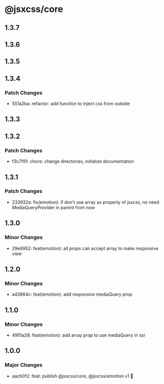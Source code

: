 # @jsxcss/core

## 1.3.7

## 1.3.6

## 1.3.5

## 1.3.4

### Patch Changes

- 551a2ba: refactor: add function to inject css from outside

## 1.3.3

## 1.3.2

### Patch Changes

- f3c7f91: chore: change directories, initialize documentation

## 1.3.1

### Patch Changes

- 233932a: fix(emotion): if don't use array as property of jsxcss, no need MediaQueryProvider in parent from now

## 1.3.0

### Minor Changes

- 29e6952: feat(emotion): all props can accept array to make responsive view

## 1.2.0

### Minor Changes

- ad3864c: feat(emotion): add responsive mediaQuery prop

## 1.1.0

### Minor Changes

- 49f5a28: feat(emotion): add array prop to use mediaQuery in ssr

## 1.0.0

### Major Changes

- aacb0f2: feat: publish @jsxcss/core, @jsxcss/emotion v1 🚀

